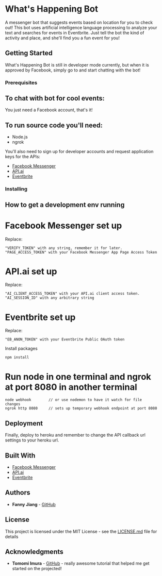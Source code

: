 # What's Happening Bot

A messenger bot that suggests events based on location for you to check out! This bot uses artificial intelligence language processing to analyze your text and searches for events in Eventbrite. Just tell the bot the kind of activity and place, and she'll find you a fun event for you!

## Getting Started

What's Happening Bot is still in developer mode currently, but when it is approved by Facebook,
simply go to [](https://www.messenger.com/t/whatshappeningbot) and start chatting with the bot!

### Prerequisites

## To chat with bot for cool events:
You just need a Facebook account, that's it!

## To run source code you'll need:
* Node.js
* ngrok

You'll also need to sign up for developer accounts and request application keys for the APIs:

* [Facebook Messenger](developers.facebook.com/quickstarts)
* [API.ai](https://console.api.ai/)
* [Eventbrite](https://www.eventbrite.com/developer/v3/quickstart/)

### Installing

## How to get a development env running

# Facebook Messenger set up
Replace:
```
"VERIFY_TOKEN" with any string, remember it for later.
"PAGE_ACCESS_TOKEN" with your Facebook Messenger App Page Access Token
```

# API.ai set up
Replace:
```
"AI_CLIENT_ACCESS_TOKEN" with your API.ai client access token.
"AI_SESSION_ID" with any arbitrary string
```

# Eventbrite set up
Replace:
```
"EB_ANON_TOKEN" with your Eventbrite Public OAuth token
```

Install packages
```
npm install
```

# Run node in one terminal and ngrok at port 8080 in another terminal
```
node webhook        // or use nodemon to have it watch for file changes
ngrok http 8080     // sets up temporary webhook endpoint at port 8080
```

## Deployment

Finally, deploy to heroku and remember to change the API callback url settings to your heroku url.

## Built With

* [Facebook Messenger](developers.facebook.com/quickstarts)
* [API.ai](https://console.api.ai/)
* [Eventbrite](https://www.eventbrite.com/developer/v3/quickstart/)


## Authors

* **Fanny Jiang** - [GitHub](https://github.com/fanny-jiang)


## License

This project is licensed under the MIT License - see the [LICENSE.md](LICENSE.md) file for details

## Acknowledgments

* **Tomomi Imura** - [GitHub](https://github.com/girliemac/fb-apiai-bot-demo/tree/tutorial-01) - really awesome tutorial that helped me get started on the projected!